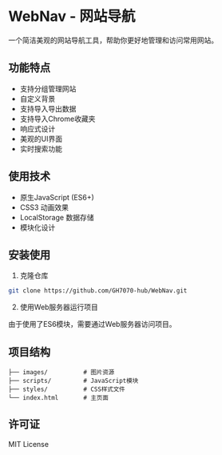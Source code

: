 # WebNav - 网站导航

一个简洁美观的网站导航工具，帮助你更好地管理和访问常用网站。

## 功能特点

- 支持分组管理网站
- 自定义背景
- 支持导入导出数据
- 支持导入Chrome收藏夹
- 响应式设计
- 美观的UI界面
- 实时搜索功能

## 使用技术

- 原生JavaScript (ES6+)
- CSS3 动画效果
- LocalStorage 数据存储
- 模块化设计

## 安装使用

1. 克隆仓库
```bash
git clone https://github.com/GH7070-hub/WebNav.git
```

2. 使用Web服务器运行项目

由于使用了ES6模块，需要通过Web服务器访问项目。

## 项目结构

```
├── images/          # 图片资源
├── scripts/         # JavaScript模块
├── styles/          # CSS样式文件
└── index.html       # 主页面
```

## 许可证

MIT License
